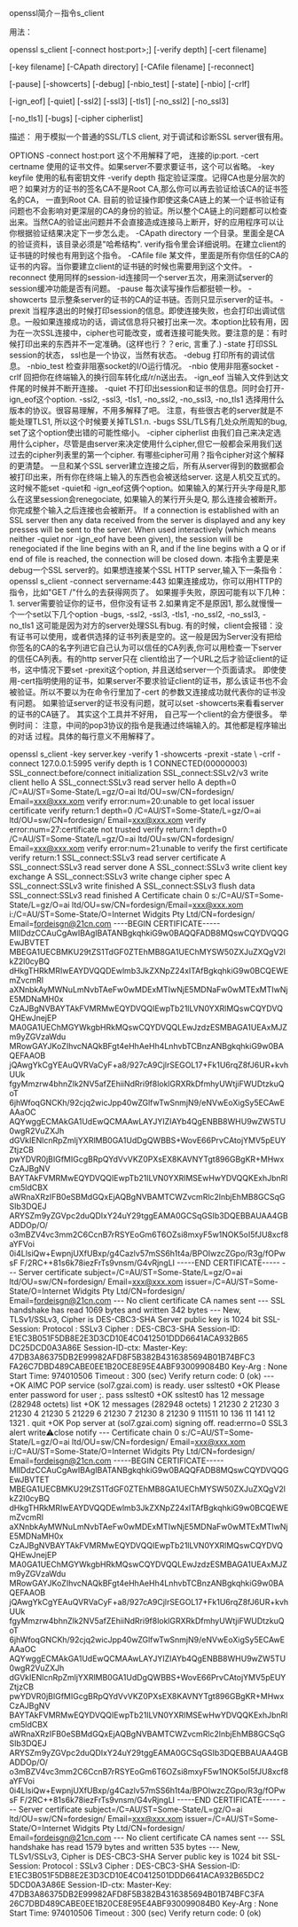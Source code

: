 openssl简介－指令s_client

用法： 

openssl s_client [-connect host:port>;] [-verify depth] [-cert filename] 

[-key filename] [-CApath directory] [-CAfile filename] [-reconnect] 

[-pause] [-showcerts] [-debug] [-nbio_test] [-state] [-nbio] [-crlf] 

[-ign_eof] [-quiet] [-ssl2] [-ssl3] [-tls1] [-no_ssl2] [-no_ssl3] 

[-no_tls1] [-bugs] [-cipher cipherlist] 

描述： 
    用于模拟一个普通的SSL/TLS client, 对于调试和诊断SSL server很有用。 

OPTIONS 
    -connect host:port 
    这个不用解释了吧， 连接的ip:port. 
    -cert certname 
    使用的证书文件。如果server不要求要证书，这个可以省略。 
    -key keyfile 
    使用的私有密钥文件 
    -verify depth 
    指定验证深度。记得CA也是分层次的吧？如果对方的证书的签名CA不是Root CA,那么你可以再去验证给该CA的证书签名的CA， 一直到Root CA. 目前的验证操作即使这条CA链上的某一个证书验证有问题也不会影响对更深层的CA的身份的验证。所以整个CA链上的问题都可以检查出来。当然CA的验证出问题并不会直接造成连接马上断开，好的应用程序可以让你根据验证结果决定下一步怎么走。 
    -CApath directory 
    一个目录。里面全是CA的验证资料，该目录必须是"哈希结构". verify指令里会详细说明。在建立client的证书链的时候也有用到这个指令。 
    -CAfile file 
    某文件，里面是所有你信任的CA的证书的内容。当你要建立client的证书链的时候也需要用到这个文件。 
    -reconnect 
    使用同样的session-id连接同一个server五次，用来测试server的session缓冲功能是否有问题。 
    -pause 
    每次读写操作后都挺顿一秒。 
    -showcerts 
    显示整条server的证书的CA的证书链。否则只显示server的证书。 
    -prexit 
    当程序退出的时候打印session的信息。即使连接失败，也会打印出调试信息。一般如果连接成功的话，调试信息将只被打出来一次。本option比较有用，因为在一次SSL连接中，cipher也可能改变，或者连接可能失败。要注意的是：有时候打印出来的东西并不一定准确。(这样也行？？eric, 言重了.) 
    -state 
    打印SSL session的状态， ssl也是一个协议，当然有状态。 
    -debug 
    打印所有的调试信息。 
    -nbio_test 
    检查非阻塞socket的I/O运行情况。 
    -nbio 
    使用非阻塞socket 
    -crlf 
    回把你在终端输入的换行回车转化成/r/n送出去。 
    -ign_eof 
   当输入文件到达文件尾的时候并不断开连接。 
   -quiet 
   不打印出session和证书的信息。同时会打开-ign_eof这个option. 
   -ssl2, -ssl3, -tls1, -no_ssl2, -no_ssl3, -no_tls1 
   选择用什么版本的协议。很容易理解，不用多解释了吧。 
   注意，有些很古老的server就是不能处理TLS1, 所以这个时候要关掉TLS1.n. 
   -bugs 
   SSL/TLS有几处众所周知的bug, set了这个option使出错的可能性缩小。 
   -cipher cipherlist 
   由我们自己来决定选用什么cipher，尽管是由server来决定使用什么cipher,但它一般都会采用我们送过去的cipher列表里的第一个cipher. 
    有哪些cipher可用？指令cipher对这个解释的更清楚。 
    一旦和某个SSL server建立连接之后，所有从server得到的数据都会被打印出来，所有你在终端上输入的东西也会被送给server. 这是人机交互式的。这时候不能set -quiet和 -ign_eof这俩个option。如果输入的某行开头字母是R,那么在这里session会renegociate, 如果输入的某行开头是Q, 那么连接会被断开。你完成整个输入之后连接也会被断开。 
    If a connection is established with an SSL server then any data received from the server is displayed and any key presses will be sent to the server. When used interactively (which means neither -quiet nor -ign_eof have been given), the session will be renegociated if the line begins with an R, and if the line begins with a Q or if end of file is reached, the connection will be closed down. 
    本指令主要是来debug一个SSL server的。如果想连接某个SSL HTTP server,输入下一条指令： 
   openssl s_client -connect servername:443 
   如果连接成功，你可以用HTTP的指令，比如"GET /"什么的去获得网页了。 
    如果握手失败，原因可能有以下几种： 
    1. server需要验证你的证书，但你没有证书 
    2.如果肯定不是原因1, 那么就慢慢一个一个set以下几个option 
    -bugs, -ssl2, -ssl3, -tls1, -no_ssl2, -no_ssl3, -no_tls1 
    这可能是因为对方的server处理SSL有bug. 
    有的时候，client会报错：没有证书可以使用，或者供选择的证书列表是空的。这一般是因为Server没有把给你签名的CA的名字列进它自己认为可以信任的CA列表,你可以用检查一下server的信任CA列表。有的http server只在 client给出了一个URL之后才验证client的证书，这中情况下要set -prexit这个option, 并且送给server一个页面请求。 
    即使使用-cert指明使用的证书，如果server不要求验证client的证书，那么该证书也不会被验证。所以不要以为在命令行里加了-cert 的参数又连接成功就代表你的证书没有问题。 
    如果验证server的证书没有问题，就可以set -showcerts来看看server的证书的CA链了。 
    其实这个工具并不好用， 自己写一个client的会方便很多。 
    举例时间： 
    注意，中间的pop3协议的指令是我通过终端输入的。其他都是程序输出的对话 
    过程。具体的每行意义不用解释了。


openssl s_client -key server.key -verify 1 -showcerts -prexit -state \ 
    -crlf -connect 127.0.0.1:5995 
    verify depth is 1 
    CONNECTED(00000003) 
    SSL_connect:before/connect initialization 
    SSL_connect:SSLv2/v3 write client hello A 
    SSL_connect:SSLv3 read server hello A 
    depth=0 /C=AU/ST=Some-State/L=gz/O=ai ltd/OU=sw/CN=fordesign/ 
    Email=xxx@xxx.xom 
    verify error:num=20:unable to get local issuer certificate 
    verify return:1 
    depth=0 /C=AU/ST=Some-State/L=gz/O=ai ltd/OU=sw/CN=fordesign/ 
    Email=xxx@xxx.xom 
    verify error:num=27:certificate not trusted 
    verify return:1 
    depth=0 /C=AU/ST=Some-State/L=gz/O=ai ltd/OU=sw/CN=fordesign/ 
    Email=xxx@xxx.xom 
    verify error:num=21:unable to verify the first certificate 
    verify return:1 
    SSL_connect:SSLv3 read server certificate A 
    SSL_connect:SSLv3 read server done A 
    SSL_connect:SSLv3 write client key exchange A 
    SSL_connect:SSLv3 write change cipher spec A 
    SSL_connect:SSLv3 write finished A 
    SSL_connect:SSLv3 flush data 
    SSL_connect:SSLv3 read finished A 
    Certificate chain 
    0 s:/C=AU/ST=Some-State/L=gz/O=ai ltd/OU=sw/CN=fordesign/Email=xxx@xxx.xom 
    i:/C=AU/ST=Some-State/O=Internet Widgits Pty Ltd/CN=fordesign/ 
    Email=fordeisgn@21cn.com 
    ----BEGIN CERTIFICATE----- 
    MIIDdzCCAuCgAwIBAgIBATANBgkqhkiG9w0BAQQFADB8MQswCQYDVQQGEwJBVTET 
    MBEGA1UECBMKU29tZS1TdGF0ZTEhMB8GA1UEChMYSW50ZXJuZXQgV2lkZ2l0cyBQ 
    dHkgTHRkMRIwEAYDVQQDEwlmb3JkZXNpZ24xITAfBgkqhkiG9w0BCQEWEmZvcmRl 
    aXNnbkAyMWNuLmNvbTAeFw0wMDExMTIwNjE5MDNaFw0wMTExMTIwNjE5MDNaMH0x 
    CzAJBgNVBAYTAkFVMRMwEQYDVQQIEwpTb21lLVN0YXRlMQswCQYDVQQHEwJnejEP 
    MA0GA1UEChMGYWkgbHRkMQswCQYDVQQLEwJzdzESMBAGA1UEAxMJZm9yZGVzaWdu 
    MRowGAYJKoZIhvcNAQkBFgt4eHhAeHh4LnhvbTCBnzANBgkqhkiG9w0BAQEFAAOB 
    jQAwgYkCgYEAuQVRVaCyF+a8/927cA9CjlrSEGOL17+Fk1U6rqZ8fJ6UR+kvhUUk 
    fgyMmzrw4bhnZlk2NV5afZEhiiNdRri9f8loklGRXRkDfmhyUWtjiFWUDtzkuQoT 
    6jhWfoqGNCKh/92cjq2wicJpp40wZGlfwTwSnmjN9/eNVwEoXigSy5ECAwEAAaOC 
    AQYwggECMAkGA1UdEwQCMAAwLAYJYIZIAYb4QgENBB8WHU9wZW5TU0wgR2VuZXJh 
    dGVkIENlcnRpZmljYXRlMB0GA1UdDgQWBBS+WovE66PrvCAtojYMV5pEUYZtjzCB 
    pwYDVR0jBIGfMIGcgBRpQYdVvVKZ0PXsEX8KAVNYTgt896GBgKR+MHwxCzAJBgNV 
    BAYTAkFVMRMwEQYDVQQIEwpTb21lLVN0YXRlMSEwHwYDVQQKExhJbnRlcm5ldCBX 
    aWRnaXRzIFB0eSBMdGQxEjAQBgNVBAMTCWZvcmRlc2lnbjEhMB8GCSqGSIb3DQEJ 
    ARYSZm9yZGVpc2duQDIxY24uY29tggEAMA0GCSqGSIb3DQEBBAUAA4GBADDOp/O/ 
    o3mBZV4vc3mm2C6CcnB7rRSYEoGm6T6OZsi8mxyF5w1NOK5oI5fJU8xcf8aYFVoi 
    0i4LlsiQw+EwpnjUXfUBxp/g4Cazlv57mSS6h1t4a/BPOIwzcZGpo/R3g/fOPwsF 
    F/2RC++81s6k78iezFrTs9vnsm/G4vRjngLI 
    -----END CERTIFICATE----- 
    --- 
    Server certificate 
    subject=/C=AU/ST=Some-State/L=gz/O=ai ltd/OU=sw/CN=fordesign/ 
    Email=xxx@xxx.xom 
    issuer=/C=AU/ST=Some-State/O=Internet Widgits Pty Ltd/CN=fordesign/ 
    Email=fordeisgn@21cn.com 
    --- 
    No client certificate CA names sent 
    --- 
    SSL handshake has read 1069 bytes and written 342 bytes 
    --- 
    New, TLSv1/SSLv3, Cipher is DES-CBC3-SHA 
    Server public key is 1024 bit 
    SSL-Session: 
    Protocol : SSLv3 
    Cipher : DES-CBC3-SHA 
    Session-ID: E1EC3B051F5DB8E2E3D3CD10E4C0412501DDD6641ACA932B65 
    DC25DCD0A3A86E 
    Session-ID-ctx: 
    Master-Key: 47DB3A86375DB2E99982AFD8F5B382B4316385694B01B74BFC3 
    FA26C7DBD489CABE0EE1B20CE8E95E4ABF930099084B0 
    Key-Arg : None 
    Start Time: 974010506 
    Timeout : 300 (sec) 
    Verify return code: 0 (ok) 
    --- 
    +OK AIMC POP service (sol7.gzai.com) is ready. 
    user ssltest0 
    +OK Please enter password for user <ssltest0>;. 
    pass ssltest0 
    +OK ssltest0 has 12 message (282948 octets) 
    list 
    +OK 12 messages (282948 octets) 
    1 21230 
    2 21230 
    3 21230 
    4 21230 
    5 21229 
    6 21230 
    7 21230 
    8 21230 
    9 111511 
    10 136 
    11 141 
    12 1321 
     . 
    quit 
    +OK Pop server at (sol7.gzai.com) signing off. 
    read:errno=0 
    SSL3 alert write:warning:close notify 
    --- 
    Certificate chain 
    0 s:/C=AU/ST=Some-State/L=gz/O=ai ltd/OU=sw/CN=fordesign/ 
    Email=xxx@xxx.xom 
    i:/C=AU/ST=Some-State/O=Internet Widgits Pty Ltd/CN=fordesign/ 
    Email=fordeisgn@21cn.com 
    -----BEGIN CERTIFICATE----- 
    MIIDdzCCAuCgAwIBAgIBATANBgkqhkiG9w0BAQQFADB8MQswCQYDVQQGEwJBVTET 
    MBEGA1UECBMKU29tZS1TdGF0ZTEhMB8GA1UEChMYSW50ZXJuZXQgV2lkZ2l0cyBQ 
    dHkgTHRkMRIwEAYDVQQDEwlmb3JkZXNpZ24xITAfBgkqhkiG9w0BCQEWEmZvcmRl 
    aXNnbkAyMWNuLmNvbTAeFw0wMDExMTIwNjE5MDNaFw0wMTExMTIwNjE5MDNaMH0x 
    CzAJBgNVBAYTAkFVMRMwEQYDVQQIEwpTb21lLVN0YXRlMQswCQYDVQQHEwJnejEP 
    MA0GA1UEChMGYWkgbHRkMQswCQYDVQQLEwJzdzESMBAGA1UEAxMJZm9yZGVzaWdu 
    MRowGAYJKoZIhvcNAQkBFgt4eHhAeHh4LnhvbTCBnzANBgkqhkiG9w0BAQEFAAOB 
    jQAwgYkCgYEAuQVRVaCyF+a8/927cA9CjlrSEGOL17+Fk1U6rqZ8fJ6UR+kvhUUk 
    fgyMmzrw4bhnZlk2NV5afZEhiiNdRri9f8loklGRXRkDfmhyUWtjiFWUDtzkuQoT 
    6jhWfoqGNCKh/92cjq2wicJpp40wZGlfwTwSnmjN9/eNVwEoXigSy5ECAwEAAaOC 
    AQYwggECMAkGA1UdEwQCMAAwLAYJYIZIAYb4QgENBB8WHU9wZW5TU0wgR2VuZXJh 
    dGVkIENlcnRpZmljYXRlMB0GA1UdDgQWBBS+WovE66PrvCAtojYMV5pEUYZtjzCB 
    pwYDVR0jBIGfMIGcgBRpQYdVvVKZ0PXsEX8KAVNYTgt896GBgKR+MHwxCzAJBgNV 
    BAYTAkFVMRMwEQYDVQQIEwpTb21lLVN0YXRlMSEwHwYDVQQKExhJbnRlcm5ldCBX 
    aWRnaXRzIFB0eSBMdGQxEjAQBgNVBAMTCWZvcmRlc2lnbjEhMB8GCSqGSIb3DQEJ 
    ARYSZm9yZGVpc2duQDIxY24uY29tggEAMA0GCSqGSIb3DQEBBAUAA4GBADDOp/O/ 
    o3mBZV4vc3mm2C6CcnB7rRSYEoGm6T6OZsi8mxyF5w1NOK5oI5fJU8xcf8aYFVoi 
    0i4LlsiQw+EwpnjUXfUBxp/g4Cazlv57mSS6h1t4a/BPOIwzcZGpo/R3g/fOPwsF 
    F/2RC++81s6k78iezFrTs9vnsm/G4vRjngLI 
    -----END CERTIFICATE----- 
    --- 
    Server certificate 
    subject=/C=AU/ST=Some-State/L=gz/O=ai ltd/OU=sw/CN=fordesign/ 
    Email=xxx@xxx.xom 
    issuer=/C=AU/ST=Some-State/O=Internet Widgits Pty Ltd/CN=fordesign/ 
    Email=fordeisgn@21cn.com 
    --- 
    No client certificate CA names sent 
    --- 
    SSL handshake has read 1579 bytes and written 535 bytes 
    --- 
    New, TLSv1/SSLv3, Cipher is DES-CBC3-SHA 
    Server public key is 1024 bit 
    SSL-Session: 
    Protocol : SSLv3 
    Cipher : DES-CBC3-SHA 
    Session-ID: E1EC3B051F5DB8E2E3D3CD10E4C0412501DDD6641ACA932B65DC2 
    5DCD0A3A86E 
    Session-ID-ctx: 
    Master-Key: 47DB3A86375DB2E99982AFD8F5B382B4316385694B01B74BFC3FA 
    26C7DBD489CABE0EE1B20CE8E95E4ABF930099084B0 
    Key-Arg : None 
    Start Time: 974010506 
    Timeout : 300 (sec) 
    Verify return code: 0 (ok)




